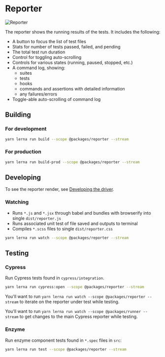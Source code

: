 # Reporter

![Reporter](https://cloud.githubusercontent.com/assets/1157043/17947006/bffba412-6a18-11e6-86ee-af7e9c9d614e.png)

The reporter shows the running results of the tests. It includes the following:

- A button to focus the list of test files
- Stats for number of tests passed, failed, and pending
- The total test run duration
- Control for toggling auto-scrolling
- Controls for various states (running, paused, stopped, etc.)
- A command log, showing:
  - suites
  - tests
  - hooks
  - commands and assertions with detailed information
  - any failures/errors
- Toggle-able auto-scrolling of command log

## Building

### For development

```bash
yarn lerna run build --scope @packages/reporter --stream
```

### For production

```bash
yarn lerna run build-prod --scope @packages/reporter --stream
```

## Developing

To see the reporter render, see [Developing the driver](../driver/README.md#Developing).

### Watching

- Runs `*.js` and `*.jsx` through babel and bundles with browserify into single `dist/reporter.js`
- Runs associated unit test of file saved and outputs to terminal
- Compiles `*.scss` files to single `dist/reporter.css`

```bash
yarn lerna run watch --scope @packages/reporter --stream
```

## Testing

### Cypress

Run Cypress tests found in `cypress/integration`.

```bash
yarn lerna run cypress:open --scope @packages/reporter --stream
```

You'll want to run `yarn lerna run watch --scope @packages/reporter --stream` to iterate on the reporter under test while testing.

You'll want to run `yarn lerna run watch --scope @packages/runner --stream` to get changes to the main Cypress reporter while testing.

### Enzyme

Run enzyme component tests found in `*.spec` files in `src`:

```bash
yarn lerna run test --scope @packages/reporter --stream
```

